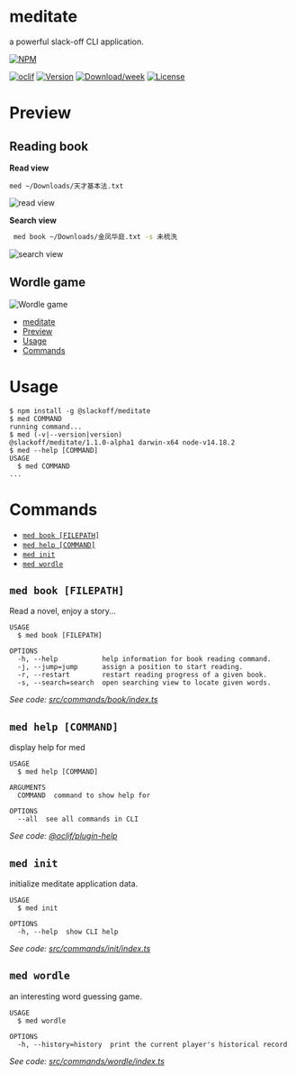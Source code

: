 # meditate

a powerful slack-off CLI application.

[![NPM](https://nodei.co/npm/@slackoff/meditate.png?mini=true)](https://npmjs.org/package/@slackoff/meditate)

[![oclif](https://img.shields.io/badge/cli-oclif-brightgreen.svg)](https://oclif.io)
[![Version](https://img.shields.io/npm/v/@slackoff/meditate.svg)](https://www.npmjs.com/package/@slackoff/meditate)
[![Download/week](https://img.shields.io/npm/dw/@slackoff/meditate.svg)](https://www.npmjs.com/package/@slackoff/meditate)
[![License](https://img.shields.io/npm/l/meditate.svg)](https://github.com/ShenQingchuan/meditate/blob/master/package.json)

# Preview

## Reading book

**Read view**

```
med ~/Downloads/天才基本法.txt
```

![read view](https://user-images.githubusercontent.com/46062972/150922709-00989370-f025-4c89-beaf-fb041c50f21b.png)

**Search view**

```bash
 med book ~/Downloads/金凤华庭.txt -s 未梳洗
```

![search view](https://user-images.githubusercontent.com/46062972/150922533-9d76b830-55c3-4c2f-8eed-e87916ad3777.png)

## Wordle game

![Wordle game](https://user-images.githubusercontent.com/46062972/151534206-de70fdec-9960-4aae-be85-9333441a90b7.png)


<!-- toc -->

- [meditate](#meditate)
- [Preview](#preview)
- [Usage](#usage)
- [Commands](#commands)
<!-- tocstop -->

# Usage

<!-- usage -->

```sh-session
$ npm install -g @slackoff/meditate
$ med COMMAND
running command...
$ med (-v|--version|version)
@slackoff/meditate/1.1.0-alpha1 darwin-x64 node-v14.18.2
$ med --help [COMMAND]
USAGE
  $ med COMMAND
...
```

<!-- usagestop -->

# Commands

<!-- commands -->

- [`med book [FILEPATH]`](#med-book-filepath)
- [`med help [COMMAND]`](#med-help-command)
- [`med init`](#med-init)
- [`med wordle`](#med-wordle)

## `med book [FILEPATH]`

Read a novel, enjoy a story...

```
USAGE
  $ med book [FILEPATH]

OPTIONS
  -h, --help           help information for book reading command.
  -j, --jump=jump      assign a position to start reading.
  -r, --restart        restart reading progress of a given book.
  -s, --search=search  open searching view to locate given words.
```

_See code: [src/commands/book/index.ts](https://github.com/ShenQingchuan/meditate/blob/v1.1.0-alpha1/src/commands/book/index.ts)_

## `med help [COMMAND]`

display help for med

```
USAGE
  $ med help [COMMAND]

ARGUMENTS
  COMMAND  command to show help for

OPTIONS
  --all  see all commands in CLI
```

_See code: [@oclif/plugin-help](https://github.com/oclif/plugin-help/blob/v3.3.1/src/commands/help.ts)_

## `med init`

initialize meditate application data.

```
USAGE
  $ med init

OPTIONS
  -h, --help  show CLI help
```

_See code: [src/commands/init/index.ts](https://github.com/ShenQingchuan/meditate/blob/v1.1.0-alpha1/src/commands/init/index.ts)_

## `med wordle`

an interesting word guessing game.

```
USAGE
  $ med wordle

OPTIONS
  -h, --history=history  print the current player's historical record
```

_See code: [src/commands/wordle/index.ts](https://github.com/ShenQingchuan/meditate/blob/v1.1.0-alpha1/src/commands/wordle/index.ts)_

<!-- commandsstop -->
